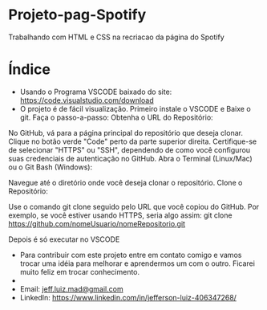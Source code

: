 
# Projeto-pag-Spotify

Trabalhando com HTML e CSS na recriacao da página do Spotify

# Índice

- Usando o Programa VSCODE baixado do site: https://code.visualstudio.com/download
- O projeto é de fácil visualização. Primeiro instale o VSCODE e Baixe o git. Faça o passo-a-passo:
  Obtenha o URL do Repositório:

No GitHub, vá para a página principal do repositório que deseja clonar.
Clique no botão verde "Code" perto da parte superior direita.
Certifique-se de selecionar "HTTPS" ou "SSH", dependendo de como você configurou suas credenciais de autenticação no GitHub.
Abra o Terminal (Linux/Mac) ou o Git Bash (Windows):

Navegue até o diretório onde você deseja clonar o repositório.
Clone o Repositório:

Use o comando git clone seguido pelo URL que você copiou do GitHub. Por exemplo, se você estiver usando HTTPS, seria algo assim:
git clone https://github.com/nomeUsuario/nomeRepositorio.git

Depois é só executar no VSCODE

- Para contribuir com este projeto entre em contato comigo e vamos trocar uma idéia para melhorar e aprendermos um com o outro. Ficarei muito feliz em trocar conhecimento.
- 
- Email: jeff.luiz.mad@gmail.com
- LinkedIn: https://www.linkedin.com/in/jefferson-luiz-406347268/
